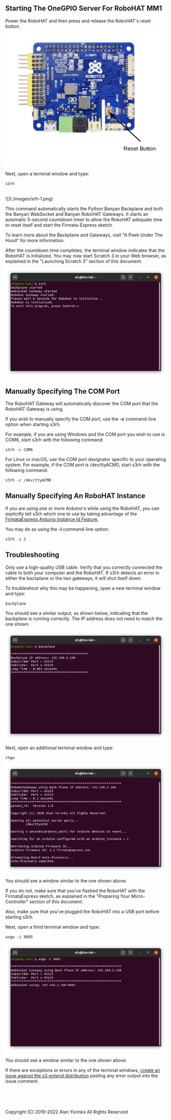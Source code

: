 ## Starting The OneGPIO Server For RoboHAT MM1

Power the  RoboHAT and then press and release the RoboHAT's reset button.
![](./images/rh_reset.png)

Next, open a terminal window and type:

```
s3rh
```

<br>
![](./images/srh-1.png)

This command automatically starts the Python Banyan Backplane and both
the Banyan WebSocket and Banyan RoboHAT Gateways. It starts an automatic 5-second
countdown timer to allow the RoboHAT adequate time to reset itself and start the 
Firmata-Express sketch.

To learn more about the Backplane and Gateways, visit "A Peek Under The Hood"
 for more information.


After the countdown time completes, the terminal window indicates that the RoboHAT
is initialized. You may now start Scratch 3 in your Web browser, as explained in the
"Launching Scratch 3" section of this document.

![](./images/srh-2.png) 


## Manually Specifying The COM Port

The RoboHAT Gateway will automatically discover the COM port that the RoboHAT Gateway
is using. 

If you wish to manually specify the COM port, use the **_-c_** command-line option
when starting s3rh.

For example, if you are using Windows and the COM port you wish to use is COM6,
start s3rh with the following command:

```
s3rh -c COM6
```

For Linux or macOS, use the COM port designator specific to your operating system. 
For example, if the COM port is /dev/ttyACM0, start s3rh with the following command:

```
s3rh -c /dev/ttyACM0
```

## Manually Specifying An RoboHAT Instance

If you are using one or more Arduino's while using the RoboHAT, you can explicitly
tell s3rh which one to use by taking advantage of the 
[FirmataExpress Arduino Instance Id Feature,](https://mryslab.github.io/pymata_rh/firmata_express/)

You may do so using the **-i** command-line option:

```
s3rh -i 2
```

## Troubleshooting

Only use a high-quality USB cable. Verify that you correctly connected the cable to both your computer and the RoboHAT. 
If s3rh detects an error in either the backplane or the two gateways, it will shut itself down. 

To troubleshoot why this may be happening, open a new terminal window and type:

```
backplane
```
You should see a similar output, as shown below, indicating that the
backplane is running correctly. The IP address does not need to match
the one shown.

![](./images/rhbackplane.png)

Next, open an additional terminal window and type:

```
rhgw
```

![](./images/rhgw_success.png)

You should see a window similar to the one shown above.

If you do not, make sure that you've flashed the RoboHAT with the
FirmataExpress sketch, as explained in the "Preparing Your
Micro-Controller" section of this document.

Also, make sure that you've plugged the RoboHAT into a USB port before
starting s3rh.

Next, open a third terminal window and type:

```
wsgw -i 9005
```

![](./images/wsgwrh_success.png)

You should see a window similar to the one shown above.

If there are exceptions or errors in any of the terminal windows,
[create an issue against the s3-extend distribution](https://github.com/MrYsLab/s3-extend/issues)
pasting any error output into the issue comment.



<br> <br> <br>


Copyright (C) 2019-2022 Alan Yorinks All Rights Reserved
